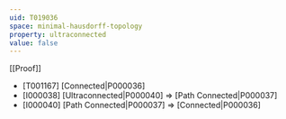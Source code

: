```yaml
---
uid: T019036
space: minimal-hausdorff-topology
property: ultraconnected
value: false
---
```

[[Proof]]

* [T001167] [Connected|P000036]
* [I000038] [Ultraconnected|P000040] => [Path Connected|P000037]
* [I000040] [Path Connected|P000037] => [Connected|P000036]

